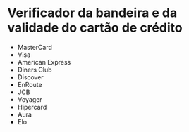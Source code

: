 # Verificador da bandeira e da validade do cartão de crédito
- MasterCard
- Visa
- American Express
- Diners Club
- Discover
- EnRoute
- JCB
- Voyager
- Hipercard
- Aura
- Elo
